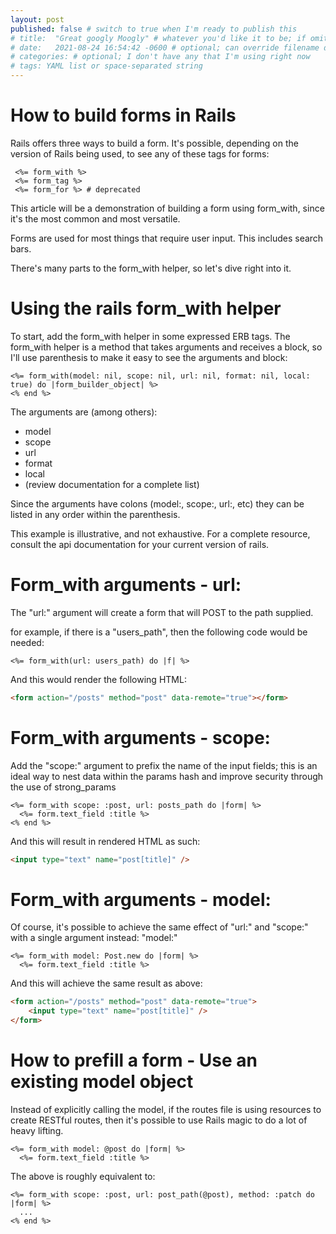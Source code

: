 ```yaml
---
layout: post
published: false # switch to true when I'm ready to publish this
# title:  "Great googly Moogly" # whatever you'd like it to be; if omitted will default to file name title
# date:   2021-08-24 16:54:42 -0600 # optional; can override filename date to re-order articles; but it must contain all those different parts; -0600 is MST
# categories: # optional; I don't have any that I'm using right now
# tags: YAML list or space-separated string
---
```


# How to build forms in Rails

Rails offers three ways to build a form. It's possible, depending on the version of Rails being used, to see any of these tags for forms:

```erb
 <%= form_with %>
 <%= form_tag %>
 <%= form_for %> # deprecated
```

This article will be a demonstration of building a form using form_with, since it's the most common and most versatile.

Forms are used for most things that require user input. This includes search bars.

There's many parts to the form_with helper, so let's dive right into it.

# Using the rails form_with helper

To start, add the form_with helper in some expressed ERB tags. The form_with helper is a method that takes arguments and receives a block, so I'll use parenthesis to make it easy to see the arguments and block:

```erb
<%= form_with(model: nil, scope: nil, url: nil, format: nil, local: true) do |form_builder_object| %>
<% end %>
```

The arguments are (among others):

-   model
-   scope
-   url
-   format
-   local
-   (review documentation for a complete list)

Since the arguments have colons (model:, scope:, url:, etc) they can be listed in any order within the parenthesis.

This example is illustrative, and not exhaustive. For a complete resource, consult the api documentation for your current version of rails.

# Form_with arguments - url:

The "url:" argument will create a form that will POST to the path supplied.

for example, if there is a "users_path", then the following code would be needed:

```erb
<%= form_with(url: users_path) do |f| %>
```

And this would render the following HTML:

```html
<form action="/posts" method="post" data-remote="true"></form>
```

# Form_with arguments - scope:

Add the "scope:" argument to prefix the name of the input fields; this is an ideal way to nest data within the params hash and improve security through the use of strong_params

```erb
<%= form_with scope: :post, url: posts_path do |form| %>
  <%= form.text_field :title %>
<% end %>
```

And this will result in rendered HTML as such:

```html
<input type="text" name="post[title]" />
```

# Form_with arguments - model:

Of course, it's possible to achieve the same effect of "url:" and "scope:" with a single argument instead: "model:"

```erb
<%= form_with model: Post.new do |form| %>
  <%= form.text_field :title %>
```

And this will achieve the same result as above:

```html
<form action="/posts" method="post" data-remote="true">
    <input type="text" name="post[title]" />
</form>
```

# How to prefill a form - Use an existing model object

Instead of explicitly calling the model, if the routes file is using resources to create RESTful routes, then it's possible to use Rails magic to do a lot of heavy lifting.

```erb
<%= form_with model: @post do |form| %>
  <%= form.text_field :title %>
```

The above is roughly equivalent to:

```erb
<%= form_with scope: :post, url: post_path(@post), method: :patch do |form| %>
  ...
<% end %>
```



